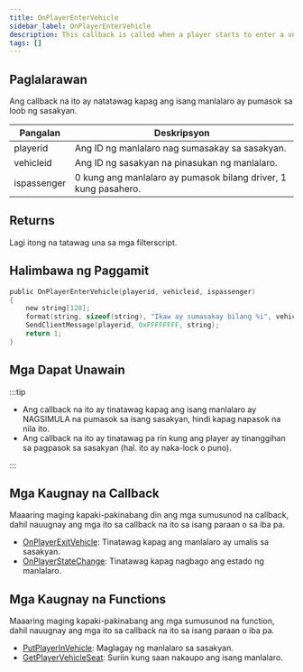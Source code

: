 ```yaml
---
title: OnPlayerEnterVehicle
sidebar_label: OnPlayerEnterVehicle
description: This callback is called when a player starts to enter a vehicle, meaning the player is not in vehicle yet at the time this callback is called.
tags: []
---
```


<VersionWarn name='callback' version='SA-MP 0.3.7' />

## Paglalarawan

Ang callback na ito ay natatawag kapag ang isang manlalaro ay pumasok sa loob ng sasakyan.

| Pangalan    | Deskripsyon                                                    |
| ----------- | -------------------------------------------------------------- |
| playerid     | Ang ID ng manlalaro nag sumasakay sa sasakyan.                  |
| vehicleid | Ang ID ng sasakyan na pinasukan ng manlalaro.               |
| ispassenger | 0 kung ang manlalaro ay pumasok bilang driver, 1 kung pasahero.

## Returns

Lagi itong na tatawag una sa mga filterscript.

## Halimbawa ng Paggamit

```c
public OnPlayerEnterVehicle(playerid, vehicleid, ispassenger)
{
    new string[128];
    format(string, sizeof(string), "Ikaw ay sumasakay bilang %i", vehicleid);
    SendClientMessage(playerid, 0xFFFFFFFF, string);
    return 1;
}
```

## Mga Dapat Unawain

:::tip

- Ang callback na ito ay tinatawag kapag ang isang manlalaro ay NAGSIMULA na pumasok sa isang sasakyan, hindi kapag napasok na nila ito.
- Ang callback na ito ay tinatawag pa rin kung ang player ay tinanggihan sa pagpasok sa sasakyan (hal. ito ay naka-lock o puno).

:::

## Mga Kaugnay na Callback

Maaaring maging kapaki-pakinabang din ang mga sumusunod na callback, dahil nauugnay ang mga ito sa callback na ito sa isang paraan o sa iba pa.

- [OnPlayerExitVehicle](./OnPlayerExitVehicle.md): Tinatawag kapag ang manlalaro ay umalis sa sasakyan.
- [OnPlayerStateChange](./OnPlayerStateChange.md): Tinatawag kapag nagbago ang estado ng manlalaro.

## Mga Kaugnay na Functions

Maaaring maging kapaki-pakinabang ang mga sumusunod na function, dahil nauugnay ang mga ito sa callback na ito sa isang paraan o iba pa.

- [PutPlayerInVehicle](../functions/PutPlayerInVehicle.md): Maglagay ng manlalaro sa sasakyan.
- [GetPlayerVehicleSeat](../functions/GetPlayerVehicleSeat.md): Suriin kung saan nakaupo ang isang manlalaro.

